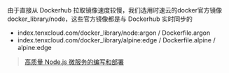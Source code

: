 由于直接从 Dockerhub 拉取镜像速度较慢，我们选用时速云的docker官方镜像 docker_library/node，这些官方镜像都是与 Dockerhub 实时同步的

- index.tenxcloud.com/docker_library/node:argon / Dockerfile.argon
- index.tenxcloud.com/docker_library/alpine:edge / Dockerfile.alpine / alpine:edge

> [高质量 Node.js 微服务的编写和部署](https://segmentfault.com/a/1190000006166385)
